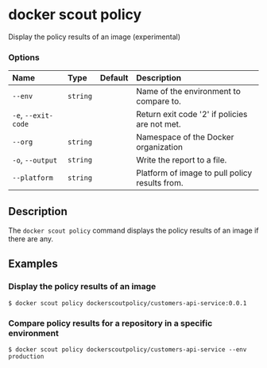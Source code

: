 # docker scout policy

<!---MARKER_GEN_START-->
Display the policy results of an image (experimental)

### Options

| Name                | Type     | Default | Description                                    |
|:--------------------|:---------|:--------|:-----------------------------------------------|
| `--env`             | `string` |         | Name of the environment to compare to.         |
| `-e`, `--exit-code` |          |         | Return exit code '2' if policies are not met.  |
| `--org`             | `string` |         | Namespace of the Docker organization           |
| `-o`, `--output`    | `string` |         | Write the report to a file.                    |
| `--platform`        | `string` |         | Platform of image to pull policy results from. |


<!---MARKER_GEN_END-->

## Description

The `docker scout policy` command displays the policy results of an image if there are any.

## Examples

### Display the policy results of an image

```console
$ docker scout policy dockerscoutpolicy/customers-api-service:0.0.1
```

### Compare policy results for a repository in a specific environment

```console
$ docker scout policy dockerscoutpolicy/customers-api-service --env production
```
